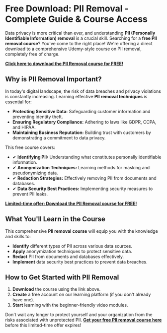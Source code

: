 # Free Download: PII Removal - Complete Guide & Course Access

Data privacy is more critical than ever, and understanding **PII (Personally Identifiable Information) removal** is a crucial skill. Searching for a **free PII removal course**? You've come to the right place! We're offering a direct download to a comprehensive Udemy-style course on PII removal, completely free of charge.

[**Click here to download the PII Removal course for FREE!**](https://udemywork.com/pii-removal)

## Why is PII Removal Important?

In today's digital landscape, the risk of data breaches and privacy violations is constantly increasing. Learning effective **PII removal techniques** is essential for:

*   **Protecting Sensitive Data:** Safeguarding customer information and preventing identity theft.
*   **Ensuring Regulatory Compliance:** Adhering to laws like GDPR, CCPA, and HIPAA.
*   **Maintaining Business Reputation:** Building trust with customers by demonstrating a commitment to data privacy.

This free course covers:

*   ✔ **Identifying PII:** Understanding what constitutes personally identifiable information.
*   ✔ **Anonymization Techniques:** Learning methods for masking and pseudonymizing data.
*   ✔ **Redaction Strategies:** Effectively removing PII from documents and databases.
*   ✔ **Data Security Best Practices:** Implementing security measures to prevent PII leaks.

[**Limited-time offer: Download the PII Removal course for FREE!**](https://udemywork.com/pii-removal)

## What You'll Learn in the Course

This comprehensive **PII removal course** will equip you with the knowledge and skills to:

*   **Identify** different types of PII across various data sources.
*   **Apply** anonymization techniques to protect sensitive data.
*   **Redact** PII from documents and databases effectively.
*   **Implement** data security best practices to prevent data breaches.

## How to Get Started with PII Removal

1.  **Download** the course using the link above.
2.  **Create** a free account on our learning platform (if you don't already have one).
3.  **Start** learning with the beginner-friendly video modules.

Don't wait any longer to protect yourself and your organization from the risks associated with unprotected PII. **[Get your free PII removal course here](https://udemywork.com/pii-removal)** before this limited-time offer expires!
